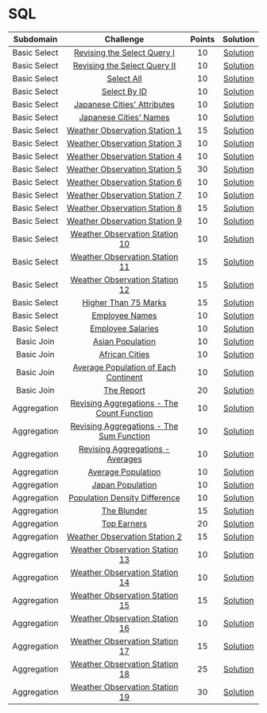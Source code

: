 # SQL

|      Subdomain      |                                                           Challenge                                                          | Points |                                                                           Solution                                                                          |
|:-------------------:|:----------------------------------------------------------------------------------------------------------------------------:|:------:|:-----------------------------------------------------------------------------------------------------------------------------------------------------------:|
|     Basic Select    | [Revising the Select Query I](https://www.hackerrank.com/challenges/revising-the-select-query)                               |   10   | [Solution](https://github.com/andy489/Database/blob/master/SQL/Basic%20Select/Revising%20the%20Select%20Query%20I/Solution.sql)              |
|     Basic Select    | [Revising the Select Query II](https://www.hackerrank.com/challenges/revising-the-select-query-2)                            |   10   | [Solution](https://github.com/andy489/Database/blob/master/SQL/Basic%20Select/Revising%20the%20Select%20Query%20II/Solution.sql)              |
|     Basic Select    | [Select All](https://www.hackerrank.com/challenges/select-all-sql)                                                           |   10   | [Solution](https://github.com/andy489/Database/blob/master/SQL/Basic%20Select/Select%20All/Solution.sql)              |
|     Basic Select    | [Select By ID](https://www.hackerrank.com/challenges/select-by-id)                                                           |   10   | [Solution](https://github.com/andy489/Database/blob/master/SQL/Basic%20Select/Select%20By%20ID/Solution.sql)              |
|     Basic Select    | [Japanese Cities' Attributes](https://www.hackerrank.com/challenges/japanese-cities-attributes)                              |   10   | [Solution](https://github.com/andy489/Database/blob/master/SQL/Basic%20Select/Japanese%20Cities'%20Attributes/Solution.sql)              |
|     Basic Select    | [Japanese Cities' Names](https://www.hackerrank.com/challenges/japanese-cities-name)                                         |   10   | [Solution](https://github.com/andy489/Database/blob/master/SQL/Basic%20Select/Japanese%20Cities'%20Names/Solution.sql)               |
|     Basic Select    | [Weather Observation Station 1](https://www.hackerrank.com/challenges/weather-observation-station-1)                         |   15   | [Solution](https://github.com/andy489/Database/blob/master/SQL/Basic%20Select/Weather%20Observation%20Station%201/Solution.sql)               |
|     Basic Select    | [Weather Observation Station 3](https://www.hackerrank.com/challenges/weather-observation-station-3)                         |   10   | [Solution](https://github.com/andy489/Database/blob/master/SQL/Basic%20Select/Weather%20Observation%20Station%203/Solution.sql)               |
|     Basic Select    | [Weather Observation Station 4](https://www.hackerrank.com/challenges/weather-observation-station-4)                         |   10   | [Solution](https://github.com/andy489/Database/blob/master/SQL/Basic%20Select/Weather%20Observation%20Station%204/Solution.sql)               |
|     Basic Select    | [Weather Observation Station 5](https://www.hackerrank.com/challenges/weather-observation-station-5)                         |   30   | [Solution](https://github.com/andy489/Database/blob/master/SQL/Basic%20Select/Weather%20Observation%20Station%205/Solution.sql)               |
|     Basic Select    | [Weather Observation Station 6](https://www.hackerrank.com/challenges/weather-observation-station-6)                         |   10   | [Solution](https://github.com/andy489/Database/blob/master/SQL/Basic%20Select/Weather%20Observation%20Station%206/Solution.sql)               |
|     Basic Select    | [Weather Observation Station 7](https://www.hackerrank.com/challenges/weather-observation-station-7)                         |   10   | [Solution](https://github.com/andy489/Database/blob/master/SQL/Basic%20Select/Weather%20Observation%20Station%207/Solution.sql)               |
|     Basic Select    | [Weather Observation Station 8](https://www.hackerrank.com/challenges/weather-observation-station-8)                         |   15   | [Solution](https://github.com/andy489/Database/blob/master/SQL/Basic%20Select/Weather%20Observation%20Station%208/Solution.sql)               |
|     Basic Select    | [Weather Observation Station 9](https://www.hackerrank.com/challenges/weather-observation-station-9)                         |   10   | [Solution](https://github.com/andy489/Database/blob/master/SQL/Basic%20Select/Weather%20Observation%20Station%209/Solution.sql)               |
|     Basic Select    | [Weather Observation Station 10](https://www.hackerrank.com/challenges/weather-observation-station-10)                       |   10   | [Solution](https://github.com/andy489/Database/blob/master/SQL/Basic%20Select/Weather%20Observation%20Station%2010/Solution.sql)              |
|     Basic Select    | [Weather Observation Station 11](https://www.hackerrank.com/challenges/weather-observation-station-11)                       |   15   | [Solution](https://github.com/andy489/Database/blob/master/SQL/Basic%20Select/Weather%20Observation%20Station%2011/Solution.sql)              |
|     Basic Select    | [Weather Observation Station 12](https://www.hackerrank.com/challenges/weather-observation-station-12)                       |   15   | [Solution](https://github.com/andy489/Database/blob/master/SQL/Basic%20Select/Weather%20Observation%20Station%2012/Solution.sql)              |
|     Basic Select    | [Higher Than 75 Marks](https://www.hackerrank.com/challenges/more-than-75-marks)                                             |   15   | [Solution](https://github.com/andy489/Database/blob/master/SQL/Basic%20Select/Higher%20Than%2075%20Marks/Solution.sql)              |
|     Basic Select    | [Employee Names](https://www.hackerrank.com/challenges/name-of-employees)                                                    |   10   | [Solution](https://github.com/andy489/Database/blob/master/SQL/Basic%20Select/Employee%20Names/Solution.sql)              |
|     Basic Select    | [Employee Salaries](https://www.hackerrank.com/challenges/salary-of-employees)                                               |   10   | [Solution](https://github.com/andy489/Database/blob/master/SQL/Basic%20Select/Employee%20Salaries/Solution.sql)              |
|      Basic Join     | [Asian Population](https://www.hackerrank.com/challenges/asian-population)                                                   |   10   | [Solution](https://github.com/andy489/Database/blob/master/SQL/Basic%20Join/Asian%20Population/Solution.sql)              |
|      Basic Join     | [African Cities](https://www.hackerrank.com/challenges/african-cities)                                                       |   10   | [Solution](https://github.com/andy489/Database/blob/master/SQL/Basic%20Join/African%20Cities/Solution.sql)              |
|      Basic Join     | [Average Population of Each Continent](https://www.hackerrank.com/challenges/average-population-of-each-continent)           |   10   | [Solution](https://github.com/andy489/Database/blob/master/SQL/Basic%20Join/Average%20Population%20of%20Each%20Continent/Solution.sql)              |
|      Basic Join     | [The Report](https://www.hackerrank.com/challenges/the-report)                                                               |   20   | [Solution]()              |
|     Aggregation     | [Revising Aggregations - The Count Function](https://www.hackerrank.com/challenges/revising-aggregations-the-count-function) |   10   | [Solution]()              |
|     Aggregation     | [Revising Aggregations - The Sum Function](https://www.hackerrank.com/challenges/revising-aggregations-sum)                  |   10   | [Solution](https://github.com/andy489/Database/blob/master/SQL/Aggregation/Revising%20Aggregations%20-%20The%20Sum%20Function/Solution.sql)                 |
|     Aggregation     | [Revising Aggregations - Averages](https://www.hackerrank.com/challenges/revising-aggregations-the-average-function)         |   10   | [Solution](https://github.com/andy489/Database/blob/master/SQL/Aggregation/Revising%20Aggregations%20-%20Averages/Solution.sql)                 |
|     Aggregation     | [Average Population](https://www.hackerrank.com/challenges/average-population)                                               |   10   | [Solution](https://github.com/andy489/Database/blob/master/SQL/Aggregation/Average%20Population/Solution.sql)                 |
|     Aggregation     | [Japan Population](https://www.hackerrank.com/challenges/japan-population)                                                   |   10   | [Solution](https://github.com/andy489/Database/blob/master/SQL/Aggregation/Japan%20Population/Solution.sql)                 |
|     Aggregation     | [Population Density Difference](https://www.hackerrank.com/challenges/population-density-difference)                         |   10   | [Solution](https://github.com/andy489/Database/blob/master/SQL/Aggregation/Population%20Density%20Difference/Solution.sql)                 |
|     Aggregation     | [The Blunder](https://www.hackerrank.com/challenges/the-blunder)                                                             |   15   | [Solution](https://github.com/andy489/Database/blob/master/SQL/Aggregation/The%20Blunder/Solution.sql)                 |
|     Aggregation     | [Top Earners](https://www.hackerrank.com/challenges/earnings-of-employees)                                                   |   20   | [Solution](https://github.com/andy489/Database/blob/master/SQL/Aggregation/Top%20Earners/Solution.sql)                 |
|     Aggregation     | [Weather Observation Station 2](https://www.hackerrank.com/challenges/weather-observation-station-2)                         |   15   | [Solution](https://github.com/andy489/Database/blob/master/SQL/Aggregation/Weather%20Observation%20Station%202/Solution.sql)                 |
|     Aggregation     | [Weather Observation Station 13](https://www.hackerrank.com/challenges/weather-observation-station-13)                       |   10   | [Solution](https://github.com/andy489/Database/blob/master/SQL/Aggregation/Weather%20Observation%20Station%2013/Solution.sql)                 |
|     Aggregation     | [Weather Observation Station 14](https://www.hackerrank.com/challenges/weather-observation-station-14)                       |   10   | [Solution](https://github.com/andy489/Database/blob/master/SQL/Aggregation/Weather%20Observation%20Station%2014/Solution.sql)                 |
|     Aggregation     | [Weather Observation Station 15](https://www.hackerrank.com/challenges/weather-observation-station-15)                       |   15   | [Solution](https://github.com/andy489/Database/blob/master/SQL/Aggregation/Weather%20Observation%20Station%2015/Solution.sql)                 |
|     Aggregation     | [Weather Observation Station 16](https://www.hackerrank.com/challenges/weather-observation-station-16)                       |   10   | [Solution]()                 |
|     Aggregation     | [Weather Observation Station 17](https://www.hackerrank.com/challenges/weather-observation-station-17)                       |   15   | [Solution]()                 |
|     Aggregation     | [Weather Observation Station 18](https://www.hackerrank.com/challenges/weather-observation-station-18)                       |   25   | [Solution]()                 |
|     Aggregation     | [Weather Observation Station 19](https://www.hackerrank.com/challenges/weather-observation-station-19)                       |   30   | [Solution]()                 |
